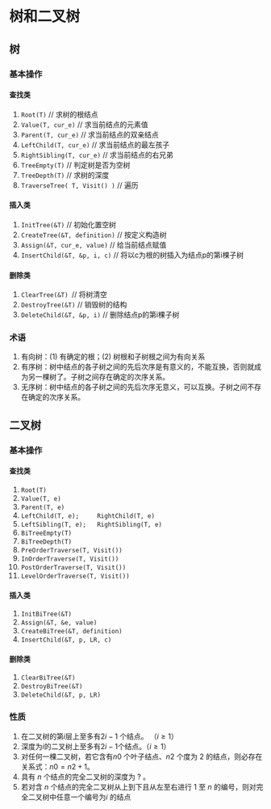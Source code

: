 # 树和二叉树

## 树

### 基本操作

#### 查找类

1. `Root(T)` // 求树的根结点
2. `Value(T, cur_e)` // 求当前结点的元素值
3. `Parent(T, cur_e)` // 求当前结点的双亲结点
4. `LeftChild(T, cur_e)` // 求当前结点的最左孩子
5. `RightSibling(T, cur_e)`  // 求当前结点的右兄弟
6. `TreeEmpty(T)`  // 判定树是否为空树
7. `TreeDepth(T)`  // 求树的深度
8. `TraverseTree( T, Visit() )`  // 遍历

#### 插入类

1. `InitTree(&T)` // 初始化置空树
2. `CreateTree(&T, definition)`  // 按定义构造树
3. `Assign(&T, cur_e, value)`   // 给当前结点赋值
4. `InsertChild(&T, &p, i, c)`   // 将以c为根的树插入为结点p的第i棵子树

#### 删除类

1. `ClearTree(&T) `// 将树清空
2. `DestroyTree(&T)`  // 销毁树的结构
3. `DeleteChild(&T, &p, i)`  // 删除结点p的第i棵子树

### 术语

1. 有向树：(1) 有确定的根；(2) 树根和子树根之间为有向关系
2. 有序树：树中结点的各子树之间的先后次序是有意义的，不能互换，否则就成为另一棵树了。子树之间存在确定的次序关系。
3. 无序树：树中结点的各子树之间的先后次序无意义，可以互换。子树之间不存在确定的次序关系。

## 二叉树

### 基本操作

#### 查找类

1. `Root(T)`
2. `Value(T, e) `
3. `Parent(T, e)`
4. `LeftChild(T, e);     RightChild(T, e)`
5.  `LeftSibling(T, e);   RightSibling(T, e)`
6. `BiTreeEmpty(T)`
7. `BiTreeDepth(T)`
8. `PreOrderTraverse(T, Visit())`
9. `InOrderTraverse(T, Visit())`
10. `PostOrderTraverse(T, Visit())`
11. `LevelOrderTraverse(T, Visit())`

#### 插入类

1. `InitBiTree(&T)`
2. `Assign(&T, &e, value)` 
3. `CreateBiTree(&T, definition)`
4.  `InsertChild(&T, p, LR, c)`

#### 删除类

1. `ClearBiTree(&T)`
2.  `DestroyBiTree(&T)`
3. `DeleteChild(&T, p, LR)`

### 性质

1. 在二叉树的第$i$层上至多有$2i-1$ 个结点。 （$i≥1$）
2. 深度为$i$的二叉树上至多有$2i-1$个结点。（$i≥1$）
3. 对任何一棵二叉树，若它含有$n0$ 个叶子结点、$n2$ 个度为 2 的结点，则必存在关系式：$n0 = n2+1$。
4. 具有 $n$ 个结点的完全二叉树的深度为 ? 。
5. 若对含 $n$ 个结点的完全二叉树从上到下且从左至右进行 1 至 $n$ 的编号，则对完全二叉树中任意一个编号为$i$ 的结点
